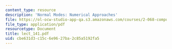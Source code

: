 ```yaml
---
content_type: resource
description: 'Normal Modes: Numerical Approaches'
file: https://ol-ocw-studio-app-qa.s3.amazonaws.com/courses/2-068-computational-ocean-acoustics-13-853-spring-2003/cbe631d3c15c6e9627ba2c85a5192fa5_lect_141.pdf
file_type: application/pdf
resourcetype: Document
title: lect_141.pdf
uid: cbe631d3-c15c-6e96-27ba-2c85a5192fa5
---
```

